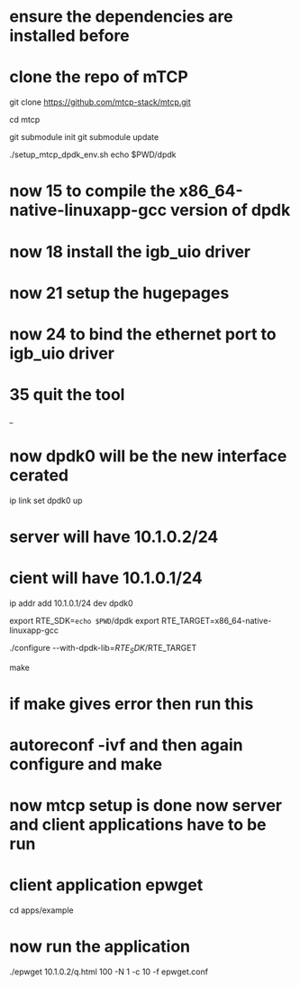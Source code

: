 # ensure the dependencies are installed before 

# clone the repo of mTCP
git clone https://github.com/mtcp-stack/mtcp.git

cd mtcp

git submodule init
git submodule update

./setup_mtcp_dpdk_env.sh echo $PWD/dpdk

# now 15 to compile the x86_64-native-linuxapp-gcc version of dpdk
# now 18 install the igb_uio driver
# now 21 setup the hugepages
# now 24 to bind the ethernet port to igb_uio driver
# 35 quit the tool

_
# now dpdk0 will be the new interface cerated

ip link set dpdk0 up
# server will have 10.1.0.2/24 
# cient will have 10.1.0.1/24 
ip addr add 10.1.0.1/24 dev dpdk0
 

export RTE_SDK=`echo $PWD`/dpdk
export RTE_TARGET=x86_64-native-linuxapp-gcc

./configure --with-dpdk-lib=$RTE_SDK/$RTE_TARGET

make
# if make gives error then run this
# autoreconf -ivf and then again configure and make

# now mtcp setup is done now server and client applications have to be run 

# client application epwget

cd apps/example

# now run the application 

./epwget 10.1.0.2/q.html 100  -N 1 -c 10  -f epwget.conf
